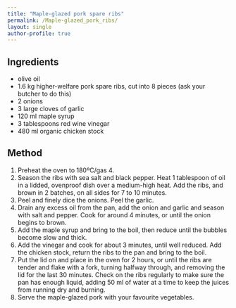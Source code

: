 ```yaml
---
title: "Maple-glazed pork spare ribs"
permalink: /Maple-glazed_pork_ribs/
layout: single
author-profile: true
---
```


## Ingredients
- olive oil
- 1.6 kg higher-welfare pork spare ribs, cut into 8 pieces (ask your butcher to do this)
- 2 onions
- 3 large cloves of garlic
- 120 ml maple syrup
- 3 tablespoons red wine vinegar
- 480 ml organic chicken stock

## Method
1. Preheat the oven to 180ºC/gas 4.
2. Season the ribs with sea salt and black pepper. Heat 1 tablespoon of oil in a lidded, ovenproof dish over a medium-high heat. Add the ribs, and brown in 2 batches, on all sides for 7 to 10 minutes.
3. Peel and finely dice the onions. Peel the garlic.
4. Drain any excess oil from the pan, add the onion and garlic and season with salt and pepper. Cook for around 4 minutes, or until the onion begins to brown.
5. Add the maple syrup and bring to the boil, then reduce until the bubbles become slow and thick.
6. Add the vinegar and cook for about 3 minutes, until well reduced. Add the chicken stock, return the ribs to the pan and bring to the boil.
7. Put the lid on and place in the oven for 2 hours, or until the ribs are tender and flake with a fork, turning halfway through, and removing the lid for the last 30 minutes. Check on the ribs regularly to make sure the pan has enough liquid, adding 50 ml of water at a time to keep the juices from running dry and burning.
8. Serve the maple-glazed pork with your favourite vegetables.
